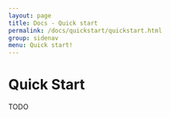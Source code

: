 ```yaml
---
layout: page
title: Docs - Quick start
permalink: /docs/quickstart/quickstart.html
group: sidenav
menu: Quick start!
---
```

# Quick Start
TODO
